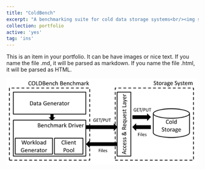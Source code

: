 ```yaml
---
title: "ColdBench"
excerpt: "A benchmarking suite for cold data storage systems<br/><img src='/images/coldbench.png' width='500'>"
collection: portfolio
active: 'yes'
tag: 'ins'
---
```


This is an item in your portfolio. It can be have images or nice text. If you name the file .md, it will be parsed as markdown. If you name the file .html, it will be parsed as HTML. 

<img src='/images/coldbench.png' width='500'>
